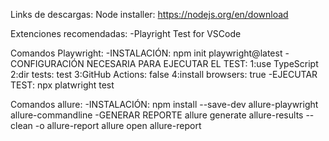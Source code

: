 Links de descargas:
Node installer:
https://nodejs.org/en/download

Extenciones recomendadas:
-Playright Test for VSCode

Comandos Playwright:
-INSTALACIÓN: npm init playwright@latest
-CONFIGURACIÓN NECESARIA PARA EJECUTAR EL TEST:
1:use TypeScript
2:dir tests: test
3:GitHub Actions: false
4:install browsers: true
-EJECUTAR TEST: npx platwright test

Comandos allure:
-INSTALACIÓN:
npm install --save-dev allure-playwright allure-commandline
-GENERAR REPORTE
allure generate allure-results --clean -o allure-report
allure open allure-report